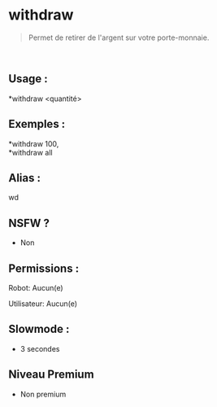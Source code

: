 # withdraw

> Permet de retirer de l'argent sur votre porte-monnaie.

<br>

## Usage :

*withdraw <quantité>

## Exemples :

*withdraw 100,
<br>*withdraw all

## Alias :

wd

## NSFW ?

- Non

## Permissions :

Robot: Aucun(e)
<br>

Utilisateur: Aucun(e)

## Slowmode :

- 3 secondes

## Niveau Premium

- Non premium